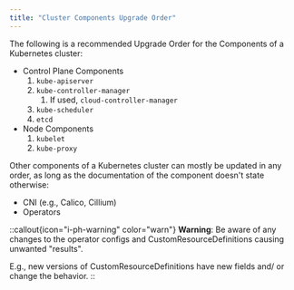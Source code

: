 ```yaml
---
title: "Cluster Components Upgrade Order"
---
```


The following is a recommended Upgrade Order for the Components of a Kubernetes cluster:

* Control Plane Components
    1. `kube-apiserver`
    1. `kube-controller-manager`
        1. If used, `cloud-controller-manager`
    1. `kube-scheduler`
    2. `etcd`
* Node Components
    1. `kubelet`
    1. `kube-proxy`

Other components of a Kubernetes cluster can mostly be updated in any order, as long as the documentation of the component doesn't state otherwise:

* CNI (e.g., Calico, Cillium)
* Operators

::callout{icon="i-ph-warning" color="warn"}
**Warning**:
Be aware of any changes to the operator configs and CustomResourceDefinitions causing unwanted "results".

E.g., new versions of CustomResourceDefinitions have new fields and/ or change the behavior.
::
